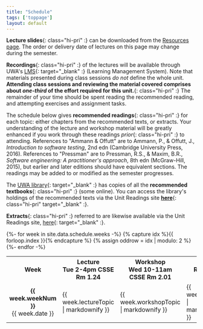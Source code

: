 ```yaml
---
title: "Schedule"
tags: ['toppage']
layout: default
---
```


<span>**Lecture slides**</span>{: class="hi-pri" :} can be downloaded
from the [Resources page](/resources/). The order or delivery date of
lectures on this page may change during the semester.

<span>**Recordings**</span>{: class="hi-pri" :} of the lectures will be
available through UWA's [LMS][lms]{: target="_blank" :} (Learning
Management System).  Note that materials presented during class sessions
*do not* define the whole unit.  <span>**Attending class sessions and
reviewing the material covered comprises about *one-third* of the effort
required for this unit.**</span>{: class="hi-pri" :} The remainder of
your time should be spent reading the recommended reading, and
attempting exercises and assignment tasks.

[lms]: http://www.lms.uwa.edu.au/

The schedule below gives <span>**recommended readings**</span>{:
class="hi-pri" :} for each topic: either chapters from the recommended
texts, or extracts.  Your understanding of the lecture and workshop
material will be greatly enhanced if you work through these readings
<span>*prior*</span>{: class="hi-pri" :} to attending.  References to
"Ammann & Offutt" are to Ammann, P., & Offutt, J., *Introduction to
software testing*, 2nd edn (Cambridge University Press, 2016).
References to "Pressman" are to Pressman, R.S., & Maxim, B.R., *Software
engineering: A practitioner's approach*, 8th edn (McGraw-Hill, 2015),
but earlier and later editions should have equivalent sections. The
readings may be added to or modified as the semester progresses.

The [UWA library][library]{: target="_blank" :} has copies of all the
**recommended textbooks**{: class="hi-pri" :} (some online).  You can
access the library's holdings of the recommended texts via the Unit
Readings site
[**here**][unit-texts]{: class="hi-pri" target="_blank" :}.

**Extracts**{: class="hi-pri" :} referred to are likewise available
via the Unit Readings site, [here][unit-extracts]{: target="_blank" :}.

[unit-texts]: http://www.unitreadings.library.uwa.edu.au/leganto/public/61UWA_INST/lists/11016332940002101?auth=SAML&section=11016332950002101
[library]: https://www.uwa.edu.au/library/home
[unit-extracts]: http://www.unitreadings.library.uwa.edu.au/leganto/public/61UWA_INST/lists/11016332940002101?auth=SAML&section=11308340080002101

<!--
  To create a schedule table from the list "weeks" in the file
  "data/Schedule.yaml", pass "weeks" as a parameter.

  If you need to create other schedules, you can give them
  different names.
-->


<div class="expanded">

<table class="csse-table" >
<colgroup>
<col style="width: 15%;">
<col style="width: 20%">
<col style="width: 20%">
<col style="width: 30%">
<col style="width: 15%">
</colgroup>
<tbody>
<tr>
<th>
  Week
</th>
<th>
 Lecture<br>
 Tue 2-4pm CSSE Rm 1.24
</th>
<th>
 Workshop<br>
 Wed 10-11am CSSE Rm 2.01
</th>
<th>
  Reading
</th>
<th>
 Assessment
</th>
</tr>
{%- for week in site.data.schedule.weeks -%}
  {% capture idx %}{{ forloop.index }}{% endcapture %}
  {% assign oddrow = idx | modulo: 2  %}
  <tr
  {% if oddrow == 1 %}
      class="odd-row"
  {% else %}
      class="even-row"
  {% endif %}
  >
  <td style="text-align: center;">
   <strong>{{ week.weekNum        }}</strong>
   <br/>
   {{ week.date                   }}
  </td>
  <td>{{ week.lectureTopic      | markdownify }}</td>
  <td>{{ week.workshopTopic     | markdownify }}</td>
  <td>{{ week.reading           | markdownify }}</td>
  <td>{{ week.assessmentDetails | markdownify }}</td>
  </tr>
{%- endfor -%}
</tbody>
</table>

</div>


